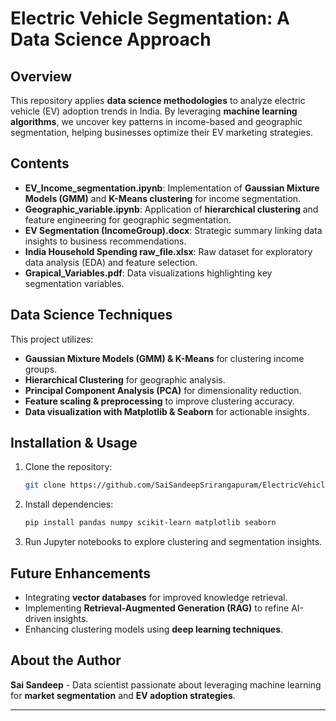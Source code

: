 # Electric Vehicle Segmentation: A Data Science Approach

## Overview
This repository applies **data science methodologies** to analyze electric vehicle (EV) adoption trends in India. By leveraging **machine learning algorithms**, we uncover key patterns in income-based and geographic segmentation, helping businesses optimize their EV marketing strategies.

## Contents
- **EV_Income_segmentation.ipynb**: Implementation of **Gaussian Mixture Models (GMM)** and **K-Means clustering** for income segmentation.
- **Geographic_variable.ipynb**: Application of **hierarchical clustering** and feature engineering for geographic segmentation.
- **EV Segmentation (IncomeGroup).docx**: Strategic summary linking data insights to business recommendations.
- **India Household Spending raw_file.xlsx**: Raw dataset for exploratory data analysis (EDA) and feature selection.
- **Grapical_Variables.pdf**: Data visualizations highlighting key segmentation variables.

## Data Science Techniques
This project utilizes:
- **Gaussian Mixture Models (GMM) & K-Means** for clustering income groups.
- **Hierarchical Clustering** for geographic analysis.
- **Principal Component Analysis (PCA)** for dimensionality reduction.
- **Feature scaling & preprocessing** to improve clustering accuracy.
- **Data visualization with Matplotlib & Seaborn** for actionable insights.

## Installation & Usage
1. Clone the repository:
    ```bash
    git clone https://github.com/SaiSandeepSrirangapuram/ElectricVehicle_Segmentation.git
    ```

2. Install dependencies:
    ```bash
    pip install pandas numpy scikit-learn matplotlib seaborn
    ```

3. Run Jupyter notebooks to explore clustering and segmentation insights.

## Future Enhancements
- Integrating **vector databases** for improved knowledge retrieval.
- Implementing **Retrieval-Augmented Generation (RAG)** to refine AI-driven insights.
- Enhancing clustering models using **deep learning techniques**.

## About the Author
**Sai Sandeep** - Data scientist passionate about leveraging machine learning for **market segmentation** and **EV adoption strategies**.

---
